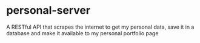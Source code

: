 # personal-server
A RESTful API that scrapes the internet to get my personal data, save it in a database and make it available to my personal portfolio page
